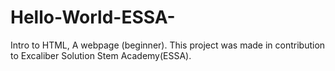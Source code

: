 # Hello-World-ESSA-
Intro to HTML, A webpage  (beginner). This project was made in contribution to Excaliber Solution Stem Academy(ESSA). 
